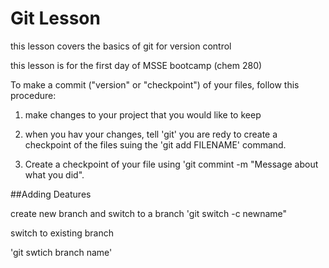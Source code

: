 # Git Lesson

this lesson covers the basics of git for version control

this lesson is for the first day of MSSE bootcamp (chem 280)

To make a commit ("version" or "checkpoint") of your files, follow this procedure:

1. make changes to your project that you would like to keep

2. when you hav your changes, tell 'git' you are redy to create a checkpoint of the files suing the 'git add FILENAME' command.

3. Create a checkpoint of your file using 'git commint -m "Message about what you did".

##Adding Deatures

create new branch and switch to a branch 
'git switch -c newname"

switch to existing branch

'git swtich branch name'